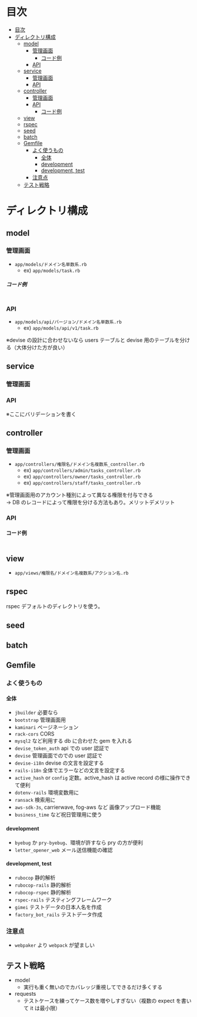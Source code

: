 # 目次

<!-- TOC -->

- [目次](#目次)
- [ディレクトリ構成](#ディレクトリ構成)
  - [model](#model)
    - [管理画面](#管理画面)
        - [コード例](#コード例)
    - [API](#api)
  - [service](#service)
    - [管理画面](#管理画面-1)
    - [API](#api-1)
  - [controller](#controller)
    - [管理画面](#管理画面-2)
    - [API](#api-2)
      - [コード例](#コード例-1)
  - [view](#view)
  - [rspec](#rspec)
  - [seed](#seed)
  - [batch](#batch)
  - [Gemfile](#gemfile)
    - [よく使うもの](#よく使うもの)
      - [全体](#全体)
      - [development](#development)
      - [development, test](#development-test)
    - [注意点](#注意点)
  - [テスト戦略](#テスト戦略)

<!-- /TOC -->

# ディレクトリ構成

## model

### 管理画面

- `app/models/ドメイン名単数系.rb`
  - ex) `app/models/task.rb`

##### コード例

```rb

```

### API

- `app/models/api/バージョン/ドメイン名単数系.rb`
  - ex) `app/models/api/v1/task.rb`

※devise の設計に合わせないなら users テーブルと devise 用のテーブルを分ける（大体分けた方が良い）

## service

### 管理画面

### API

※ここにバリデーションを書く

## controller

### 管理画面

- `app/controllers/権限名/ドメイン名複数系_controller.rb`
  - ex) `app/controllers/admin/tasks_controller.rb`
  - ex) `app/controllers/owner/tasks_controller.rb`
  - ex) `app/controllers/staff/tasks_controller.rb`

※管理画面用のアカウント種別によって異なる権限を付与できる  
→ DB のレコードによって権限を分ける方法もあり。メリットデメリット

### API

#### コード例

```rb

```

## view

- `app/views/権限名/ドメイン名複数系/アクション名.rb`

## rspec

rspec デフォルトのディレクトリを使う。

## seed

## batch

## Gemfile

### よく使うもの

#### 全体

- `jbuilder` 必要なら
- `bootstrap` 管理画面用
- `kaminari` ページネーション
- `rack-cors` CORS
- `mysql2` など利用する db に合わせた gem を入れる
- `devise_token_auth` api での user 認証で
- `devise` 管理画面でのでの user 認証で
- `devise-i18n` devise の文言を設定する
- `rails-i18n` 全体でエラーなどの文言を設定する
- `active_hash` or `config` 定数。active_hash は active record の様に操作できて便利
- `dotenv-rails` 環境変数用に
- `ransack` 検索用に
- `aws-sdk-3s`, carrierwave, fog-aws など 画像アップロード機能
- `business_time` など祝日管理用に使う

#### development

- `byebug` か `pry-byebug`、環境が許すなら pry の方が便利
- `letter_opener_web` メール送信機能の確認

#### development, test

- `rubocop` 静的解析
- `rubocop-rails` 静的解析
- `rubocop-rspec` 静的解析
- `rspec-rails` テスティングフレームワーク
- `gimei` テストデータの日本人名を作成
- `factory_bot_rails` テストデータ作成

### 注意点

- `webpaker` より `webpack` が望ましい

## テスト戦略

- model
  - 実行も重く無いのでカバレッジ重視してできるだけ多くする
- requests
  - テストケースを練ってケース数を増やしすぎない（複数の expect を書いて it は最小限）
